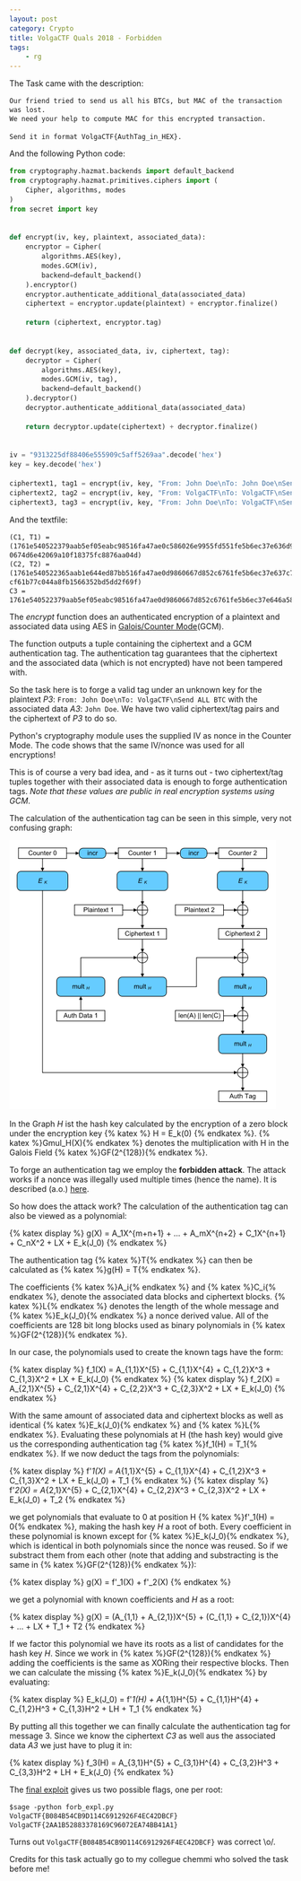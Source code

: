 ```yaml
---
layout: post
category: Crypto
title: VolgaCTF Quals 2018 - Forbidden
tags: 
    - rg
---
```


The Task came with the description:

```
Our friend tried to send us all his BTCs, but MAC of the transaction was lost. 
We need your help to compute MAC for this encrypted transaction.

Send it in format VolgaCTF{AuthTag_in_HEX}.
```

And the following Python code:

```python
from cryptography.hazmat.backends import default_backend
from cryptography.hazmat.primitives.ciphers import (
    Cipher, algorithms, modes
)
from secret import key


def encrypt(iv, key, plaintext, associated_data):
    encryptor = Cipher(
        algorithms.AES(key),
        modes.GCM(iv),
        backend=default_backend()
    ).encryptor()
    encryptor.authenticate_additional_data(associated_data)
    ciphertext = encryptor.update(plaintext) + encryptor.finalize()

    return (ciphertext, encryptor.tag)


def decrypt(key, associated_data, iv, ciphertext, tag):
    decryptor = Cipher(
        algorithms.AES(key),
        modes.GCM(iv, tag),
        backend=default_backend()
    ).decryptor()
    decryptor.authenticate_additional_data(associated_data)

    return decryptor.update(ciphertext) + decryptor.finalize()


iv = "9313225df88406e555909c5aff5269aa".decode('hex')
key = key.decode('hex')

ciphertext1, tag1 = encrypt(iv, key, "From: John Doe\nTo: John Doe\nSend 100 BTC", "John Doe")
ciphertext2, tag2 = encrypt(iv, key, "From: VolgaCTF\nTo: VolgaCTF\nSend 0.1 BTC", "VolgaCTF")
ciphertext3, tag3 = encrypt(iv, key, "From: John Doe\nTo: VolgaCTF\nSend ALL BTC", "John Doe")
```

And the textfile:

```
(C1, T1) = (1761e540522379aab5ef05eabc98516fa47ae0c586026e9955fd551fe5b6ec37e636d9fd389285f3, 0674d6e42069a10f18375fc8876aa04d)
(C2, T2) = (1761e540522365aab1e644ed87bb516fa47ae0d9860667d852c6761fe5b6ec37e637c7fc389285f3, cf61b77c044a8fb1566352bd5dd2f69f)
C3 = 1761e540522379aab5ef05eabc98516fa47ae0d9860667d852c6761fe5b6ec37e646a581389285f3
```

The *encrypt* function does an authenticated encryption of a plaintext and associated data using AES in [Galois/Counter Mode](https://en.wikipedia.org/wiki/Galois/Counter_Mode)(GCM).

The function outputs a tuple containing the ciphertext and a GCM authentication tag. 
The authentication tag guarantees that the ciphertext and the associated data (which is not encrypted) have not been tampered with.

So the task here is to forge a valid tag under an unknown key for the plaintext *P3*: `From: John Doe\nTo: VolgaCTF\nSend ALL BTC` with the associated data *A3*: `John Doe`. We have two valid ciphertext/tag pairs and the ciphertext of *P3* to do so.

Python's cryptography module uses the supplied IV as nonce in the Counter Mode.
The code shows that the same IV/nonce was used for all encryptions!

This is of course a very bad idea, and - as it turns out - two ciphertext/tag tuples together with their associated data is enough to forge authentication tags. *Note that these values are public in real encryption systems using GCM*.

The calculation of the authentication tag can be seen in this simple, very not confusing graph:

![m1](/assets/img/volga_gcm.png)

In the Graph *H* ist the hash key calculated by the encryption of a zero block under the encryption key {% katex %} H = E_k(0) {% endkatex %}. {% katex %}Gmul_H(X){% endkatex %} denotes the multiplication with H in the Galois Field {% katex %}GF(2^{128}){% endkatex %}.

To forge an authentication tag we employ the **forbidden attack**. The attack works if a nonce was illegally used multiple times (hence the name). It is described (a.o.) [here](https://www.nds.ruhr-uni-bochum.de/media/nds/veroeffentlichungen/2016/08/15/nonce-disrespect-woot.pdf).

So how does the attack work?
The calculation of the authentication tag can also be viewed as a polynomial:

{% katex display %}
g(X) = A_1X^{m+n+1} + ... + A_mX^{n+2} + C_1X^{n+1} + C_nX^2 + LX + E_k(J_0)
{% endkatex %}

The authentication tag {% katex %}T{% endkatex %} can then be calculated as {% katex %}g(H) = T{% endkatex %}.

The coefficients {% katex %}A_i{% endkatex %} and {% katex %}C_i{% endkatex %}, denote the associated data blocks and ciphertext blocks. {% katex %}L{% endkatex %} denotes the length of the whole message and {% katex %}E_k(J_0){% endkatex %} a nonce derived value. All of the coefficients are 128 bit long blocks used as binary polynomials in {% katex %}GF(2^{128}){% endkatex %}.

In our case, the polynomials used to create the known tags have the form:

{% katex display %}
f_1(X) = A_{1,1}X^{5} + C_{1,1}X^{4} + C_{1,2}X^3 + C_{1,3}X^2 + LX + E_k(J_0)
{% endkatex %}
{% katex display %}
f_2(X) = A_{2,1}X^{5} + C_{2,1}X^{4} + C_{2,2}X^3 + C_{2,3}X^2 + LX + E_k(J_0)
{% endkatex %}

With the same amount of associated data and ciphertext blocks as well as identical {% katex %}E_k(J_0){% endkatex %} and {% katex %}L{% endkatex %}. Evaluating these polynomials at H (the hash key) would give us the corresponding authentication tag {% katex %}f_1(H) = T_1{% endkatex %}. If we now deduct the tags from the polynomials:

{% katex display %}
f'_1(X) = A_{1,1}X^{5} + C_{1,1}X^{4} + C_{1,2}X^3 + C_{1,3}X^2 + LX + E_k(J_0) + T_1
{% endkatex %}
{% katex display %}
f'_2(X) = A_{2,1}X^{5} + C_{2,1}X^{4} + C_{2,2}X^3 + C_{2,3}X^2 + LX + E_k(J_0) + T_2
{% endkatex %}

we get polynomials that evaluate to 0 at position H {% katex %}f'_1(H) = 0{% endkatex %}, making the hash key *H* a root of both.
Every coefficient in these polynomial is known except for {% katex %}E_k(J_0){% endkatex %}, which is identical in both polynomials since the nonce was reused. So if we substract them from each other (note that adding and substracting is the same in {% katex %}GF(2^{128}){% endkatex %}):

{% katex display %}
g(X) = f'_1(X) + f'_2(X)
{% endkatex %}

we get a polynomial with known coefficients and *H* as a root:

{% katex display %}
g(X) = (A_{1,1} + A_{2,1})X^{5} + (C_{1,1} + C_{2,1})X^{4} + ... + LX + T_1 + T2
{% endkatex %}

If we factor this polynomial we have its roots as a list of candidates for the hash key *H*.
Since we work in {% katex %}GF(2^{128}){% endkatex %} adding the coefficients is the same as XORing their respective blocks.
Then we can calculate the missing {% katex %}E_k(J_0){% endkatex %} by evaluating: 

{% katex display %}
E_k(J_0) = f'_1(H) + A_{1,1}H^{5} + C_{1,1}H^{4} + C_{1,2}H^3 + C_{1,3}H^2 + LH + T_1
{% endkatex %}

By putting all this together we can finally calculate the authentication tag for message 3. Since we know the ciphertext *C3* as well aus the associated data *A3* we just have to plug it in:

{% katex display %}
f_3(H) = A_{3,1}H^{5} + C_{3,1}H^{4} + C_{3,2}H^3 + C_{3,3}H^2 + LH + E_k(J_0)
{% endkatex %}

The [final exploit](https://gist.github.com/rugo/c158f595653a469c6461e26a60b787bb) gives us two possible flags, one per root:

```
$sage -python forb_expl.py
VolgaCTF{B084B54CB9D114C6912926F4EC42DBCF}
VolgaCTF{2AA1B52883378169C96072EA74BB41A1}
```

Turns out `VolgaCTF{B084B54CB9D114C6912926F4EC42DBCF}` was correct \o/.

Credits for this task actually go to my collegue chemmi who solved the task before me!